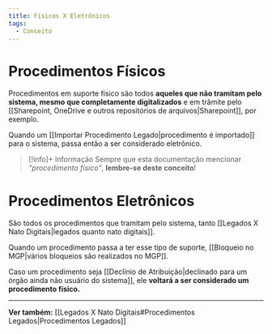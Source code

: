 ```yaml
---
title: Físicos X Eletrônicos
tags:
  - Conceito
---
```

# Procedimentos Físicos

Procedimentos em suporte físico são todos **aqueles que não tramitam pelo sistema, mesmo que completamente digitalizados** e em trâmite pelo [[Sharepoint, OneDrive e outros repositórios de arquivos|Sharepoint]], por exemplo.

Quando um [[Importar Procedimento Legado|procedimento é importado]] para o sistema, passa então a ser considerado eletrônico.

> [!info]+ Informação
> Sempre que esta documentação mencionar *"procedimento físico"*, **lembre-se deste conceito**!

# Procedimentos Eletrônicos

São todos os procedimentos que tramitam pelo sistema, tanto [[Legados X Nato Digitais|legados quanto nato digitais]]. 

Quando um procedimento passa a ter esse tipo de suporte, [[Bloqueio no MGP|vários bloqueios são realizados no MGP]].

Caso um procedimento seja [[Declínio de Atribuição|declinado para um órgão ainda não usuário do sistema]], ele **voltará a ser considerado um procedimento físico.**
___
**Ver também:** [[Legados X Nato Digitais#Procedimentos Legados|Procedimentos Legados]]

